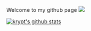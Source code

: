 Welcome to my github page
![](https://profile-counter.glitch.me/PineMaster/count.svg)

[![krypt's github stats](https://github-readme-stats.vercel.app/api?username=PineMaster&count_private=true&show_icons=true&theme=tokyonight&hide_title=true)](https://github-readme-stats.vercel.app/api?username=Samyocord&count_private=true&show_icons=true&theme=tokyonight&hide_title=true)
